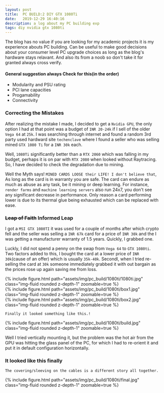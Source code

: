 ```yaml
---
layout: post
title:  PC BUILD:2 DIY GTX 1080Ti
date:   2019-12-29 16:40:16
description: a log about my PC building exp 
tags: diy nvidia gtx 1080ti
---
```

The blog has no value if you are looking for my academic projects it is my experience abouts PC building. Can be useful to make good decisions about your consumer level PC upgrade choices as long as the blog's hardware stays relavant.
And also its from a noob so don't take it for granted always cross verify.
#### General suggestion always Check for this(in the order)
<ul>
    <li>Modularity and PSU rating</li>
    <li>PCI lane capacities</li>
    <li>Progamability</li>
    <li>Connectivity</li>
</ul>

### Correcting the Mistakes

After realizing the mistake I made, I decided to get a `Nvidia GPU`, the only option I had at that point was a budget of `INR 20-24k` if I sell of the older `Vega 64` at `25k`. I was searching through internet and found a random 3rd party used hardward site `techenclave` where I found a seller who was selling mined `GTX 1080 Ti` for a `INR 30k` each.

Well, `1080Ti` significantly better than a `RTX 2060` which was falling in my budget, perhaps it is on par with `RTX 2080` when looked without Raytracing. So, I have decided to check the degradation due to mining. 

Well the Myth says! `MINED CARDS LOOSE their LIFE! I don't believe that`, As long as the card is in warranty you are safe. The card can endure as much as abuse as any task, be it mining or deep learning. For instance, `render farms` and `machine learning servers` also run 24x7, you don't see any significant decrease in performance. Only reason a card performing lower is due to its thermal glue being exhausted which can be replaced with ease.

### ~~Leap of Faith~~ Informed Leap

I got a `MSI GTX 1080TI` it was used for a couple of months after which crypto fell and the seller was selling a `INR 67k` card for a price of `INR 30k` and the I was getting a manufacturer warranty of 1.5 years. Quickly, I grabbed one. 

Luckly, I did not spend a penny on the swap from `Vega 64` to `GTX 1080ti`. Two factors added to this, I bought the card at a lower price of `INR 30k`(cause of an offer) which is usually `35k-40k`. Secondl, when I tried re-selling the card at `30k` someone immediately grabbed it with out bargain as the prices rose up again saving me from loss.

<div class="row mt-3">
    <div class="col-sm mt-3 mt-md-0">
        {% include figure.html path="assets/img/pc_build/1080ti/1080ti.jpg" class="img-fluid rounded z-depth-1" zoomable=true %}
    </div>
    <div class="col-sm mt-3 mt-md-0">
        {% include figure.html path="assets/img/pc_build/1080ti/box1.jpg" class="img-fluid rounded z-depth-1" zoomable=true %}
    </div>
    <div class="col-sm mt-3 mt-md-0">
        {% include figure.html path="assets/img/pc_build/1080ti/box2.jpg" class="img-fluid rounded z-depth-1" zoomable=true %}
    </div>
</div>

```Finally it looked something like this.!```

<div class="row justify-content-sm-center">
    <div class="col-sm-7 mt-3">
        {% include figure.html path="assets/img/pc_build/1080ti/build.jpg" class="img-fluid rounded z-depth-1" zoomable=true %}
    </div>
</div>

Well I tried vertically mounting it, but the problem was the hot air from the GPU was hitting the glass panel of the PC, for which I had to re-orient it and put it in default configuration horizontally.

### It looked like this finally

`The covering/sleeving on the cables is a different story all together.`

<div class="row justify-content-sm-center">
    <div class="col-sm-7 mt-3">
        {% include figure.html path="assets/img/pc_build/1080ti/final.jpg" class="img-fluid rounded z-depth-1" zoomable=true %}
    </div>
</div>